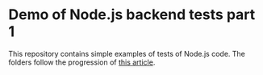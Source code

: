 # Demo of Node.js backend tests part 1

This repository contains simple examples of tests of Node.js code. The
folders follow the progression of [this article](https://www.theodo.fr/blog/2016/04/keep-calm-and-love-javascript-unit-tests-part-1/).
